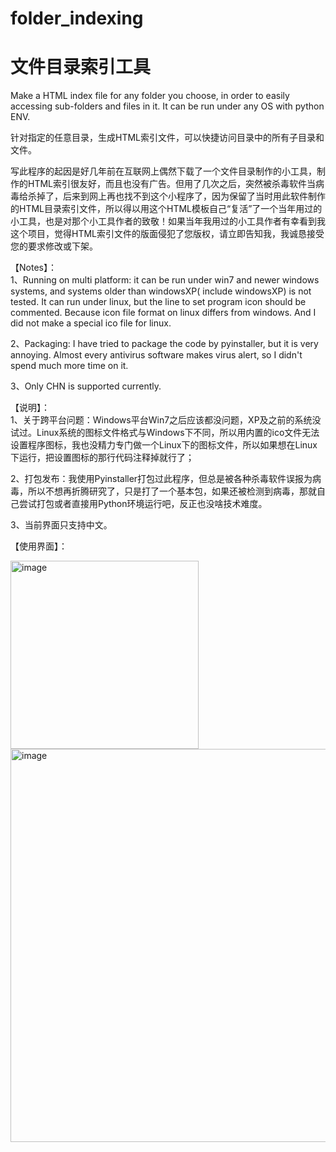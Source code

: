 # folder_indexing
# 文件目录索引工具

Make a HTML index file for any folder you choose, in order to easily accessing sub-folders and files in it.
It can be run under any OS with python ENV.

针对指定的任意目录，生成HTML索引文件，可以快捷访问目录中的所有子目录和文件。

写此程序的起因是好几年前在互联网上偶然下载了一个文件目录制作的小工具，制作的HTML索引很友好，而且也没有广告。但用了几次之后，突然被杀毒软件当病毒给杀掉了，后来到网上再也找不到这个小程序了，因为保留了当时用此软件制作的HTML目录索引文件，所以得以用这个HTML模板自己“复活”了一个当年用过的小工具，也是对那个小工具作者的致敬！如果当年我用过的小工具作者有幸看到我这个项目，觉得HTML索引文件的版面侵犯了您版权，请立即告知我，我诚恳接受您的要求修改或下架。

【Notes】：<br>
1、Running on multi platform: it can be run under win7 and newer windows systems, and systems older than windowsXP( include windowsXP) is not tested. It can run under linux, but the line to set program icon should be commented. Because icon file format on linux differs from windows. And I did not make a special ico file for linux.

2、Packaging: I have tried to package the code by pyinstaller, but it is very annoying. Almost every antivirus software makes virus alert, so I didn't spend much more time on it. 

3、Only CHN is supported currently.

【说明】：<br>
1、关于跨平台问题：Windows平台Win7之后应该都没问题，XP及之前的系统没试过。Linux系统的图标文件格式与Windows下不同，所以用内置的ico文件无法设置程序图标，我也没精力专门做一个Linux下的图标文件，所以如果想在Linux下运行，把设置图标的那行代码注释掉就行了；

2、打包发布：我使用Pyinstaller打包过此程序，但总是被各种杀毒软件误报为病毒，所以不想再折腾研究了，只是打了一个基本包，如果还被检测到病毒，那就自己尝试打包或者直接用Python环境运行吧，反正也没啥技术难度。

3、当前界面只支持中文。

【使用界面】：

<img width="301" alt="image" src="https://github.com/user-attachments/assets/cb895bbe-ee92-41db-b124-29ee62123a62">
<br>
<img width="629" alt="image" src="https://github.com/user-attachments/assets/d5ecdcfd-3e21-4e4f-857c-9e440faba2a2">
